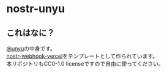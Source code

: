 # nostr-unyu

## これはなに？

[@unyu](https://nostter.vercel.app/npub19we2h0793y4hhk500r2ndqkez0xf53rtghs3j20sjdwclh7tgz7s36kl6t)の中身です。  
[nostr-webhook-vercel](https://github.com/nikolat/nostr-webhook-vercel)をテンプレートとして作られています。  
本リポジトリもCC0-1.0 licenseですので自由に使ってください。
